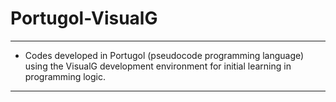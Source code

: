 # Portugol-VisualG
***
 * Codes developed in Portugol (pseudocode programming language) using the VisualG development environment for initial learning in programming logic.
***
